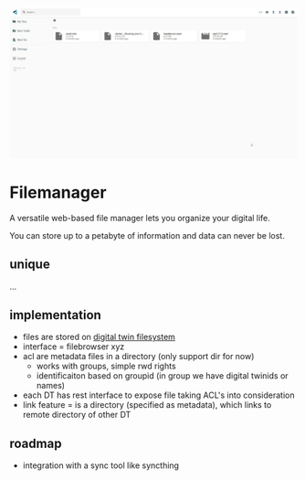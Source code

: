 ![](img/filemanager.jpg)

# Filemanager

A versatile web-based file manager lets you organize your digital life.

You can store up to a petabyte of information and data can never be lost.

## unique

...

## implementation

- files are stored on [digital twin filesystem](threefold:dtfs)
- interface = filebrowser xyz
- acl are metadata files in a directory (only support dir for now)
  - works with groups, simple rwd rights
  - identificaiton based on groupid (in group we have digital twinids or names)
- each DT has rest interface to expose file taking ACL's into consideration
- link feature = is a directory (specified as metadata), which links to remote directory of other DT

## roadmap

- integration with a sync tool like syncthing